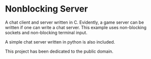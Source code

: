 # Nonblocking Server

A chat client and server written in C.
Evidently, a game server can be written if one can write a chat server.
This example uses non-blocking sockets and non-blocking terminal input.

A simple chat server written in python is also included.

This project has been dedicated to the public domain.

